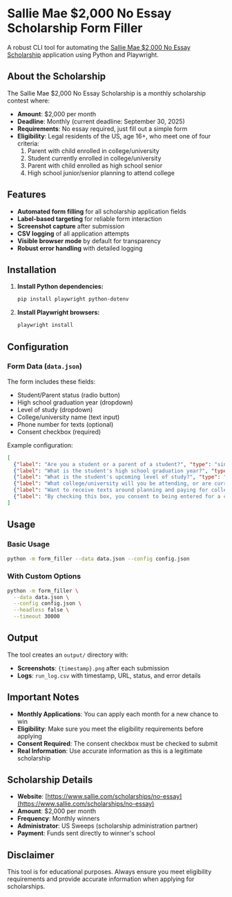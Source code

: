 # Sallie Mae $2,000 No Essay Scholarship Form Filler

A robust CLI tool for automating the [Sallie Mae $2,000 No Essay Scholarship](https://www.sallie.com/scholarships/no-essay) application using Python and Playwright.

## About the Scholarship

The Sallie Mae $2,000 No Essay Scholarship is a monthly scholarship contest where:
- **Amount**: $2,000 per month
- **Deadline**: Monthly (current deadline: September 30, 2025)
- **Requirements**: No essay required, just fill out a simple form
- **Eligibility**: Legal residents of the US, age 16+, who meet one of four criteria:
  1. Parent with child enrolled in college/university
  2. Student currently enrolled in college/university  
  3. Parent with child enrolled as high school senior
  4. High school junior/senior planning to attend college

## Features

- **Automated form filling** for all scholarship application fields
- **Label-based targeting** for reliable form interaction
- **Screenshot capture** after submission
- **CSV logging** of all application attempts
- **Visible browser mode** by default for transparency
- **Robust error handling** with detailed logging

## Installation

1. **Install Python dependencies:**
   ```bash
   pip install playwright python-dotenv
   ```

2. **Install Playwright browsers:**
   ```bash
   playwright install
   ```

## Configuration

### Form Data (`data.json`)

The form includes these fields:
- Student/Parent status (radio button)
- High school graduation year (dropdown)
- Level of study (dropdown) 
- College/university name (text input)
- Phone number for texts (optional)
- Consent checkbox (required)

Example configuration:
```json
[
  {"label": "Are you a student or a parent of a student?", "type": "single_select", "value": "Student"},
  {"label": "What is the student's high school graduation year?", "type": "single_select", "value": "2026"},
  {"label": "What is the student's upcoming level of study?", "type": "single_select", "value": "Undergraduate"},
  {"label": "What college/university will you be attending, or are currently attending?", "type": "text", "value": "Stanford University"},
  {"label": "Want to receive texts around planning and paying for college?", "type": "tel", "value": "+1 555 123 4567"},
  {"label": "By checking this box, you consent to being entered for a chance to win this scholarship and agree to the Official Rules, receiving marketing emails, and the collection and use of your personal information by SLM Education Services, LLC in accordance with our Privacy Policy", "type": "checkbox", "value": true}
]
```

## Usage

### Basic Usage
```bash
python -m form_filler --data data.json --config config.json
```

### With Custom Options
```bash
python -m form_filler \
  --data data.json \
  --config config.json \
  --headless false \
  --timeout 30000
```

## Output

The tool creates an `output/` directory with:
- **Screenshots**: `{timestamp}.png` after each submission
- **Logs**: `run_log.csv` with timestamp, URL, status, and error details

## Important Notes

- **Monthly Applications**: You can apply each month for a new chance to win
- **Eligibility**: Make sure you meet the eligibility requirements before applying
- **Consent Required**: The consent checkbox must be checked to submit
- **Real Information**: Use accurate information as this is a legitimate scholarship

## Scholarship Details

- **Website**: [https://www.sallie.com/scholarships/no-essay](https://www.sallie.com/scholarships/no-essay)
- **Amount**: $2,000 per month
- **Frequency**: Monthly winners
- **Administrator**: US Sweeps (scholarship administration partner)
- **Payment**: Funds sent directly to winner's school

## Disclaimer

This tool is for educational purposes. Always ensure you meet eligibility requirements and provide accurate information when applying for scholarships.

